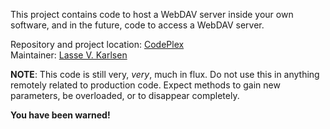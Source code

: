 This project contains code to host a WebDAV server inside your own
software, and in the future, code to access a WebDAV server.

Repository and project location: [CodePlex][1]  
Maintainer: [Lasse V. Karlsen][2]

**NOTE**: This code is still very, *very*, much in flux. Do not use this
in anything remotely related to production code. Expect methods to gain
new parameters, be overloaded, or to disappear completely.

**You have been warned!**

  [1]: http://webdavsharp.codeplex.com/
  [2]: mailto:lasse@vkarlsen.no